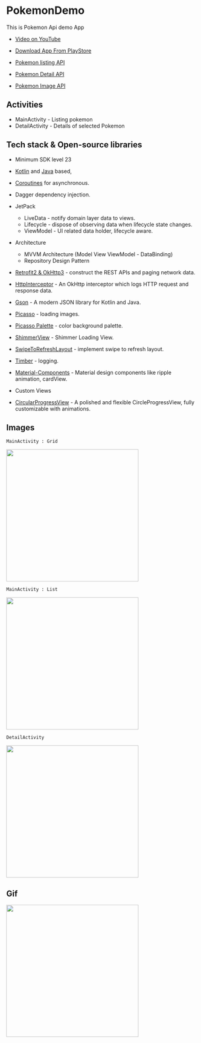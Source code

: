 # PokemonDemo
 This is Pokemon Api demo App
 
 - [Video on YouTube](https://www.youtube.com/watch?v=J9ErWrsnFp8) 
 - [Download App From PlayStore](https://play.google.com/store/apps/details?id=com.dixitpatel.pokemondemo)
 
 
 - [Pokemon listing API](https://pokeapi.co/api/v2/pokemon?limit=20&offset=0)
 - [Pokemon Detail API](https://pokeapi.co/api/v2/pokemon/bulbasaur)
 - [Pokemon Image API](https://pokeres.bastionbot.org/images/pokemon/1.png)
 
 ## Activities
 - MainActivity - Listing pokemon
 - DetailActivity - Details of selected Pokemon
 
 ## Tech stack & Open-source libraries
 - Minimum SDK level 23
 - [Kotlin](https://kotlinlang.org/) and [Java](https://www.java.com/en/) based, 
 - [Coroutines](https://github.com/Kotlin/kotlinx.coroutines) for asynchronous.
 - Dagger dependency injection.
 
 - JetPack
   - LiveData - notify domain layer data to views.
   - Lifecycle - dispose of observing data when lifecycle state changes.
   - ViewModel - UI related data holder, lifecycle aware.
   
 - Architecture
   - MVVM Architecture (Model View ViewModel - DataBinding)
   - Repository Design Pattern
  
 - [Retrofit2 & OkHttp3](https://github.com/square/retrofit) - construct the REST APIs and paging network data.
 - [HttpInterceptor](https://github.com/square/okhttp/tree/master/okhttp-logging-interceptor) - An OkHttp interceptor which logs HTTP request and response data.
 - [Gson](https://github.com/google/gson) - A modern JSON library for Kotlin and Java.
 - [Picasso](https://github.com/square/picasso) - loading images.
 - [Picasso Palette](https://github.com/florent37/PicassoPalette) - color background palette.
 - [ShimmerView](https://github.com/facebook/shimmer-android) - Shimmer Loading View.
 - [SwipeToRefreshLayout](https://developer.android.com/jetpack/androidx/releases/swiperefreshlayout) - implement swipe to refresh layout.
 - [Timber](https://github.com/JakeWharton/timber) - logging.
 - [Material-Components](https://github.com/material-components/material-components-android) - Material design components like ripple animation, cardView.
 - Custom Views
 - [CircularProgressView](https://github.com/rahatarmanahmed/CircularProgressView) - A polished and flexible CircleProgressView, fully customizable with animations.

## Images

```MainActivity : Grid```


<img src="images/2.png" width="350"/>


```MainActivity : List```


<img src="images/1.png" width="350"/>


```DetailActivity```


<img src="images/3.png" width="350"/>



## Gif
<img src="images/app.gif" width="350"/>
